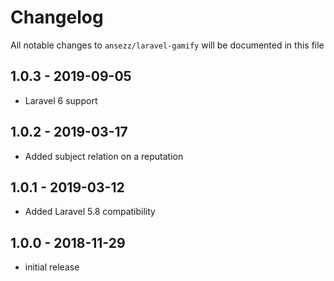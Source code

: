 # Changelog

All notable changes to `ansezz/laravel-gamify` will be documented in this file

## 1.0.3 - 2019-09-05

- Laravel 6 support

## 1.0.2 - 2019-03-17

- Added subject relation on a reputation

## 1.0.1 - 2019-03-12

- Added Laravel 5.8 compatibility

## 1.0.0 - 2018-11-29

- initial release
